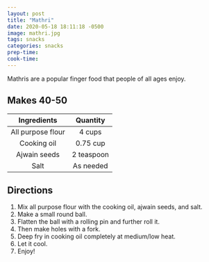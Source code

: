 ```yaml
---
layout: post
title: "Mathri"
date: 2020-05-18 18:11:18 -0500
image: mathri.jpg
tags: snacks
categories: snacks
prep-time:
cook-time:
---
```


Mathris are a popular finger food that people of all ages enjoy.

## Makes 40-50

|    Ingredients    |  Quantity  |
|:-----------------:|:----------:|
| All purpose flour |   4 cups   |
|    Cooking oil    |  0.75 cup  |
|    Ajwain seeds   | 2 teaspoon |
|        Salt       |  As needed |


## Directions

1.	Mix all purpose flour with the cooking oil, ajwain seeds, and salt.
2.	Make a small round ball.
3.	Flatten the ball with a rolling pin and further roll it.
4.	Then make holes with a fork.
5.	Deep fry in cooking oil completely at medium/low heat.
6.	Let it cool.
7.	Enjoy!
